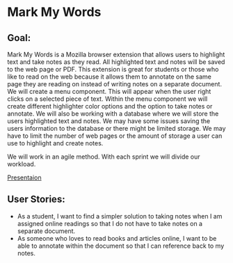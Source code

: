 # Mark My Words
## Goal: 
Mark My Words is a Mozilla browser extension that allows users to highlight text and take notes as they read. All highlighted text and notes will be saved to the web page or PDF. This extension is great for students or those who like to read on the web because it allows them to annotate on the same page they are reading on instead of writing notes on a separate document.
We will create a menu component. This will appear when the user right clicks on a selected piece of text. Within the menu component we will create different highlighter color options and the option to take notes or annotate. We will also be working with a database where we will store the users highlighted text and notes. We may have some issues saving the users information to the database or there might be limited storage. We may have to limit the number of web pages or the amount of storage a user can use to highlight and create notes. 

We will work in an agile method. With each sprint we will divide our workload.

[Presentaion](https://docs.google.com/presentation/d/1pNFaqYdmRU2e0ZBTHbG38zDH0bGFy2A7Tm3iLc-dnh4/edit#slide=id.g15c70b28cbd_0_19)

## User Stories:
* As a student, I want to find a simpler solution to taking notes when I am assigned online readings so that I do not have to take notes on a separate document. 
* As someone who loves to read books and articles online, I want to be able to annotate within the document so that I can reference back to my notes.
